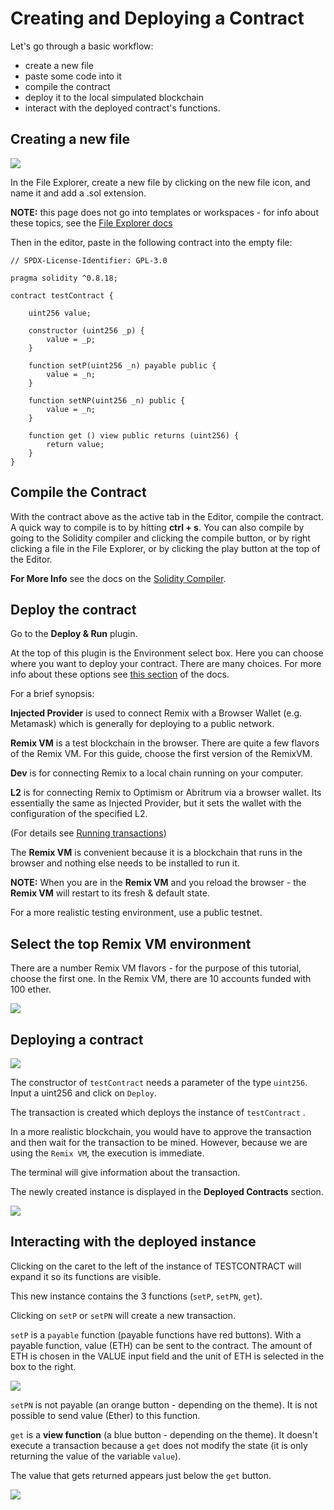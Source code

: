 Creating and Deploying a Contract
=================================

Let's go through a basic workflow:
- create a new file
- paste some code into it
- compile the contract
- deploy it to the local simpulated blockchain 
- interact with the deployed contract's functions.

Creating a new file
-------------------
![](images/a-file-explorer-new-file2a.png)

In the File Explorer, create a new file by clicking on the new file icon, and name it and add a .sol extension.

**NOTE:** this page does not go into templates or workspaces - for info about these topics, see the [File Explorer docs](file_explorer.html)

Then in the editor, paste in the following contract into the empty file:

``` 
// SPDX-License-Identifier: GPL-3.0

pragma solidity ^0.8.18;

contract testContract {

    uint256 value;

    constructor (uint256 _p) {
        value = _p;
    }

    function setP(uint256 _n) payable public {
        value = _n;
    }

    function setNP(uint256 _n) public {
        value = _n;
    }

    function get () view public returns (uint256) {
        return value;
    }
}

```

Compile the Contract
--------------------
With the contract above as the active tab in the Editor, compile the contract.  
A quick way to compile is to by hitting **ctrl + s**. You can also compile by going to the Solidity compiler and clicking the compile button, or by right clicking a file in the File Explorer, or by clicking the play button at the top of the Editor.

**For More Info** see the docs on the [Solidity Compiler](compile.html).

Deploy the contract
-------------------
Go to the **Deploy & Run** plugin.

At the top of this plugin is the Environment select box.  Here you can choose where you want to deploy your contract.  There are many choices.  For more info about these options see [this section](run.html#environment) of the docs.

For a brief synopsis:

**Injected Provider** is used to connect Remix with a Browser Wallet (e.g. Metamask) which is generally for deploying to a public network.

**Remix VM** is a test blockchain in the browser.  There are quite a few flavors of the Remix VM. For this guide, choose the first version of the RemixVM.

**Dev** is for connecting Remix to a local chain running on your computer.

**L2** is for connecting Remix to Optimism or Abritrum via a browser wallet.  Its essentially the same as Injected Provider, but it sets the wallet with the configuration of the specified L2.

(For details see [Running transactions](https://remix-ide.readthedocs.io/en/latest/run.html))

The **Remix VM** is convenient because it is a blockchain that runs in
the browser and nothing else needs to be installed to run it. 

**NOTE:** When you are in the **Remix VM** and you reload the browser - the **Remix VM** will restart to its fresh & default state.

For a more realistic testing environment, use a public testnet.

Select the top Remix VM environment
-------------------------

There are a number Remix VM flavors - for the purpose of this tutorial, choose the first one. In the Remix VM, there are 10 accounts funded with 100 ether.

![](images/a-run-remix-vm-accounts.png)

Deploying a contract
---------------------

![](images/a-run-testContract.png)

The constructor of `testContract` needs a parameter of the type `uint256`.
Input a uint256 and click on `Deploy`.

The transaction is created which deploys the instance of `testContract` .

In a more realistic blockchain, you would have to approve the transaction and then wait for the transaction to be mined. However, because we are using the `Remix VM`, the execution is immediate.

The terminal will give information about the transaction.

The newly created instance is displayed in the **Deployed Contracts** section.

![](images/a-remix-vm-instance.png)

Interacting with the deployed instance
--------------------------------------
Clicking on the caret to the left of the instance of TESTCONTRACT will expand it so its functions are visible.

This new instance contains the 3 functions (`setP`, `setPN`, `get`). 

Clicking on `setP` or `setPN` will create a new transaction.

`setP` is a `payable` function (payable functions have red buttons). With a payable function, value (ETH) can be sent to the contract. The amount of ETH is chosen in the VALUE input field and the unit of ETH is selected in the box to the right.

![](images/a-remix-vm-value.png)

`setPN` is not payable (an orange button - depending on the theme). It is not possible to send value (Ether) to this function.

`get` is a **view function** (a blue button - depending on the theme). It doesn't execute a transaction because a `get` does not modify the state (it is only returning the value of the variable `value`).

The value that gets returned appears just below the `get` button.

![](images/a-remix-vm-view.png)
